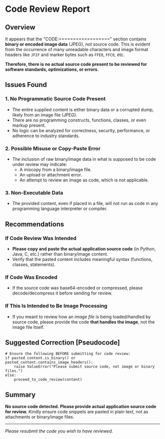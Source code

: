 # Code Review Report

## Overview

It appears that the "CODE:==================" section contains **binary or encoded image data** (JPEG), not source code. This is evident from the occurrence of many unreadable characters and image format headers like `JFIF` and marker bytes such as `FFE0`, `FFC0`, etc.

**Therefore, there is no actual source code present to be reviewed for software standards, optimizations, or errors.**

## Issues Found

### 1. **No Programmatic Source Code Present**
- The entire supplied content is either binary data or a corrupted dump, likely from an image file (JPEG).
- There are no programming constructs, functions, classes, or even markup present.
- No logic can be analyzed for correctness, security, performance, or adherence to industry standards.

### 2. **Possible Misuse or Copy-Paste Error**
- The inclusion of raw binary/image data in what is supposed to be code under review may indicate:
  - A miscopy from a binary/image file.
  - An upload or attachment error.
  - An attempt to review an image as code, which is not applicable.

### 3. **Non-Executable Data**
- The provided content, even if placed in a file, will not run as code in any programming language interpreter or compiler.

## Recommendations

### If Code Review Was Intended
- **Please copy and paste the actual application source code** (in Python, Java, C, etc.) rather than binary/image content.
- Verify that the pasted content includes meaningful syntax (functions, classes, statements).

### If Code Was Encoded
- If the source code was base64-encoded or compressed, please decode/decompress it before sending for review.

### If This Is Intended to Be Image Processing
- If you meant to review how an *image file* is being loaded/handled by source code, please provide the code **that handles the image**, not the image file itself.

## Suggested Correction [Pseudocode]

```pseudo
# Ensure the following BEFORE submitting for code review:
if pasted_content.is_binary() or pasted_content.contains_image_headers():
    raise ValueError("Please submit source code, not image or binary files.")
else:
    proceed_to_code_review(content)
```

## Summary

**No source code detected. Please provide actual application source code for review.** Kindly ensure code snippets are pasted in plain text, not as attachments or binary/image files.

---

*Please resubmit the code you wish to have reviewed.*